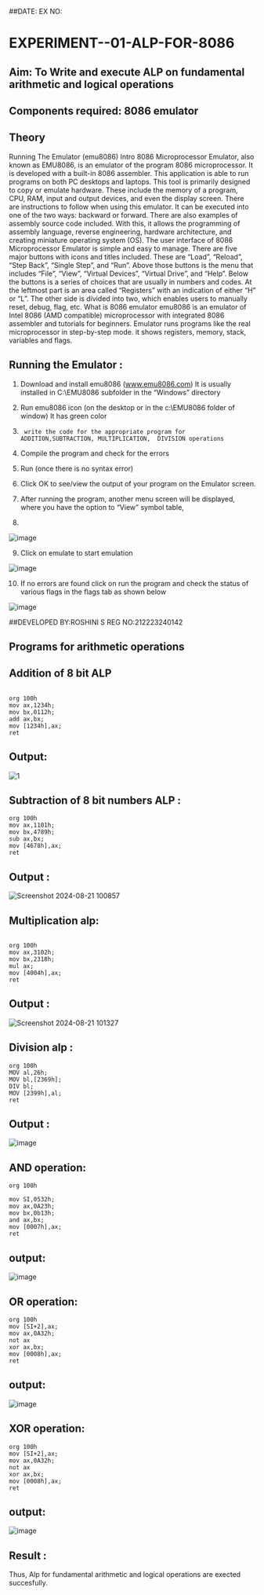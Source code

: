 ##DATE:
EX NO:
# EXPERIMENT--01-ALP-FOR-8086
## Aim: To Write and execute ALP on fundamental arithmetic and logical operations
## Components required: 8086  emulator 
## Theory 
Running The Emulator (emu8086) Intro 8086 Microprocessor Emulator, also known as EMU8086, is an emulator of the program 8086 microprocessor. It is developed with a built-in 8086 assembler. This application is able to run programs on both PC desktops and laptops. This tool is primarily designed to copy or emulate hardware. These include the memory of a program, CPU, RAM, input and output devices, and even the display screen. There are instructions to follow when using this emulator. It can be executed into one of the two ways: backward or forward. There are also examples of assembly source code included. With this, it allows the programming of assembly language, reverse engineering, hardware architecture, and creating miniature operating system (OS). The user interface of 8086 Microprocessor Emulator is simple and easy to manage. There are five major buttons with icons and titles included. These are “Load”, “Reload”, “Step Back”, “Single Step”, and “Run”. Above those buttons is the menu that includes “File”, “View”, “Virtual Devices”, “Virtual Drive”, and “Help”. Below the buttons is a series of choices that are usually in numbers and codes. At the leftmost part is an area called “Registers” with an indication of either “H” or “L”. The other side is divided into two, which enables users to manually reset, debug, flag, etc. What is 8086 emulator emu8086 is an emulator of Intel 8086 (AMD compatible) microprocessor with integrated 8086 assembler and tutorials for beginners. Emulator runs programs like the real microprocessor in step-by-step mode. it shows registers, memory, stack, variables and flags.


 ## Running the Emulator :
1.	Download and install emu8086 (www.emu8086.com) It is usually installed in C:\EMU8086 subfolder in the “Windows” directory
2.	  Run  emu8086 icon (on the desktop or in the c:\EMU8086 folder of window) It has green color 
 
 
3.		write the code for the appropriate program for ADDITION,SUBTRACTION, MULTIPLICATION,  DIVISION operations 

4.	 Compile the program and check for the errors 
5.	Run (once there is no syntax error) 

6.	Click OK to see/view the output of your program on the Emulator screen. 


7.	After running the program, another menu screen will be displayed, where you have the option to “View” symbol table,
8.	 


![image](https://user-images.githubusercontent.com/36288975/189273263-d65baae9-4b8f-4723-afb3-c0ffa4052b04.png)











9.	Click on emulate to start emulation 








![image](https://user-images.githubusercontent.com/36288975/189273273-9bb36ec1-e2e8-4892-8d35-37707332bfdc.png)








10.	If no errors are found click on run the program and check the status of various flags in the flags tab as shown below 






![image](https://user-images.githubusercontent.com/36288975/189273277-113a2a33-4a40-4ff8-95a5-ecd3a1f504fe.png)





##DEVELOPED BY:ROSHINI S
REG NO:212223240142

## Programs for arithmetic  operations

## Addition  of 8 bit ALP 
```

org 100h
mov ax,1234h;
mov bx,0112h;
add ax,bx;
mov [1234h],ax;
ret
```
## Output:

![1](https://github.com/user-attachments/assets/e6425dfe-500f-4c17-a53e-03126ec9dd61)

 
## Subtraction   of 8 bit numbers  ALP :
```
org 100h
mov ax,1101h;
mov bx,4789h;
sub ax,bx;
mov [4678h],ax;
ret
``` 
## Output :

![Screenshot 2024-08-21 100857](https://github.com/user-attachments/assets/ea5be6b1-16b8-4ec8-ac30-253f13f8273b)


## Multiplication alp:
```

org 100h
mov ax,3102h;
mov bx,2318h;
mul ax;
mov [4004h],ax;
ret
```
 ## Output :

 ![Screenshot 2024-08-21 101327](https://github.com/user-attachments/assets/a657c03f-0982-4f2c-8d8b-6f13f31095b8)

## Division alp :
```
org 100h
MOV al,26h;
MOV bl,[2369h];
DIV bl;
MOV [2399h],al;
ret
```
## Output :

![image](https://github.com/user-attachments/assets/ce386bb4-179a-498d-9754-d0fd78187284)

## AND operation:
```
org 100h

mov SI,0532h;
mov ax,0A23h;
mov bx,0b13h;
and ax,bx; 
mov [0007h],ax;
ret
```
## output:

![image](https://github.com/user-attachments/assets/d4fc5686-2a30-4236-8f21-0fb9a9c4d3ed)
## OR operation:
```
org 100h
mov [SI+2],ax;
mov ax,0A32h;
not ax
xor ax,bx; 
mov [0008h],ax;
ret
```
## output:
![image](https://github.com/user-attachments/assets/5d1bbc82-4451-4551-b8f3-8067088c92ae)

## XOR operation:
```
org 100h
mov [SI+2],ax;
mov ax,0A32h;
not ax
xor ax,bx; 
mov [0008h],ax;
ret
```
## output:

![image](https://github.com/user-attachments/assets/0efcc27f-c0d7-42d9-9c50-d64ba3ff6576)

## Result :
Thus, Alp for fundamental arithmetic and logical operations are exected succesfully.
 








